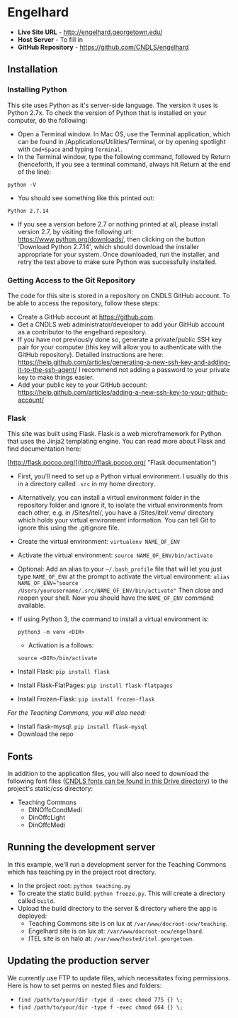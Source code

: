 # Engelhard

* **Live Site URL** - http://engelhard.georgetown.edu/
* **Host Server** - To fill in
* **GitHub Repository** - https://github.com/CNDLS/engelhard


## Installation

### Installing Python
This site uses Python as it's server-side language. The version it uses is Python 2.7x.
To check the version of Python that is installed on your computer, do the following:
* Open a Terminal window. In Mac OS, use the Terminal application, which can be found in /Applications/Utilities/Terminal, or by opening spotlight with `Cmd+Space` and typing `Terminal`.
* In the Terminal window, type the following command, followed by Return (henceforth, if you see a terminal command, always hit Return at the end of the line):
```
python -V
```
* You should see something like this printed out:
```
Python 2.7.14
```
* If you see a version before 2.7 or nothing printed at all, please install version 2.7, by visiting the following url: https://www.python.org/downloads/, then clicking on the button 'Download Python 2.7.14', which should download the installer appropriate for your system. Once downloaded, run the installer, and retry the test above to make sure Python was successfully installed.

### Getting Access to the Git Repository
The code for this site is stored in a repository on CNDLS GitHub account. To be able to access the repository, follow these steps:
* Create a GitHub account at https://github.com.
* Get a CNDLS web administrator/developer to add your GitHub account as a contributor to the engelhard repository.
* If you have not previously done so, generate a private/public SSH key pair for your computer (this key will allow you to authenticate with the GitHub repository). Detailed instructions are here: https://help.github.com/articles/generating-a-new-ssh-key-and-adding-it-to-the-ssh-agent/
I recommend not adding a password to your private key to make things easier.
* Add your public key to your GitHub account: https://help.github.com/articles/adding-a-new-ssh-key-to-your-github-account/

### Flask

This site was built using Flask. Flask is a web microframework for Python that uses the Jinja2 templating engine. You can read more about Flask and find documentation here:

[http://flask.pocoo.org/](http://flask.pocoo.org/ "Flask documentation")

* First, you'll need to set up a Python virtual environment. I usually do this in a directory called ``.src`` in my home directory.
* Alternatively, you can install a virtual environment folder in the repository folder and ignore it, to isolate the virtual environments from each other, e.g. in /Sites/itel/, you have a /Sites/itel/.venv/ directory which holds your virtual environment information. You can tell Git to ignore this using the .gitignore file.
* Create the virtual environment: ``virtualenv NAME_OF_ENV``
* Activate the virtual environment: ``source NAME_OF_ENV/bin/activate``
* Optional: Add an alias to your ``~/.bash_profile`` file that will let you just type ``NAME_OF_ENV`` at the prompt to activate the virtual environment: ``alias NAME_OF_ENV="source /Users/yourusername/.src/NAME_OF_ENV/bin/activate"`` Then close and reopen your shell. Now you should have the ``NAME_OF_ENV`` command available.

* If using Python 3, the command to install a virtual environment is:
  ```
  python3 -m venv <DIR>
  ```
  * Activation is a follows:
  ```
  source <DIR>/bin/activate
  ```

* Install Flask: ``pip install flask``
* Install Flask-FlatPages: ``pip install flask-flatpages``
* Install Frozen-Flask: ``pip install frozen-flask``

*For the Teaching Commons, you will also need:*
* Install flask-mysql: ``pip install flask-mysql``
* Download the repo


Fonts
------------
In addition to the application files, you will also need to download the following font files ([CNDLS fonts can be found in this Drive directory](https://drive.google.com/a/georgetown.edu/folderview?id=0B-kC8L5SdEE2LTVQZUpMY0RHdDA&usp=sharing#list)) to the project's static/css directory:

* Teaching Commons
  * DINOffcCondMedi
  * DinOffcLight
  * DinOffcMedi



Running the development server
------------------------------
In this example, we'll run a development server for the Teaching Commons which has teaching.py in the project root directory.

* In the project root: ``python teaching.py``
* To create the static build: ``python freeze.py``. This will create a directory called ``build``.
* Upload the build directory to the server & directory where the app is deployed:
  * Teaching Commons site is on lux at  ``/var/www/docroot-ocw/teaching``.
  * Engelhard site is on lux at: ``/var/www/docroot-ocw/engelhard``.
  * ITEL site is on halo at: ``/var/www/hosted/itel.georgetown``.
  
  
Updating the production server
------------------------------
We currently use FTP to update files, which necessitates fixing permissions. Here is how to set perms on nested files and folders:
* `find /path/to/your/dir -type d -exec chmod 775 {} \;`
* `find /path/to/your/dir -type f -exec chmod 664 {} \;`